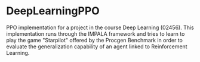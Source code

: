 # DeepLearningPPO
PPO implementation for a project in the course Deep Learning (02456). This implementation runs through the IMPALA framework and tries to learn to play the game "Starpilot" offered by the Procgen Benchmark in order to evaluate the generalization capability of an agent linked to Reinforcement Learning.
